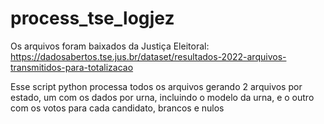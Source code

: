 # process_tse_logjez
Os arquivos foram baixados da Justiça Eleitoral:
https://dadosabertos.tse.jus.br/dataset/resultados-2022-arquivos-transmitidos-para-totalizacao

Esse script python processa todos os arquivos gerando 2 arquivos por estado, um com os dados por urna, incluindo o modelo da urna, e o outro com os votos para cada candidato, brancos e nulos
